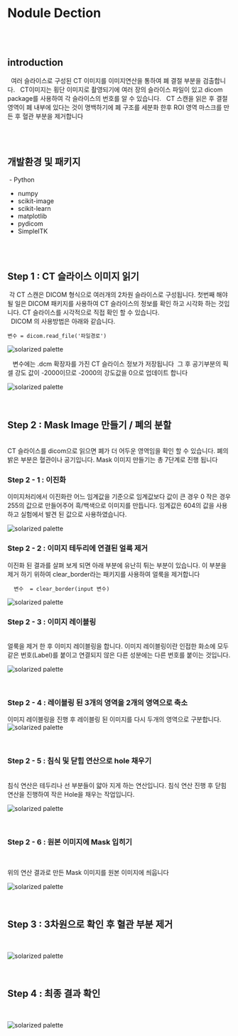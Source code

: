 #  Nodule Dection 


<br><br>



## introduction
  
   여러 슬라이스로 구성된 CT 이미지를 이미지연산을 통하여 폐 결절 부분을 검출합니다. 
   CT이미지는 횡단 이미지로 촬영되기에 여러 장의 슬라이스 파일이 있고 dicom package를 사용하여 각 슬라이스의 번호를 알 수 있습니다.
   CT 스캔을 읽은 후 결절 영역이 폐 내부에 있다는 것이 명백하기에 폐 구조를 세분화 한후 ROI 영역 마스크를 만든 후 혈관 부분을 제거합니다
   
   
   <br><br>



## 개발환경 및 패키지

  - Python
  - numpy
  - scikit-image
  - scikit-learn
  - matplotlib
  - pydicom
  - SimpleITK
  
  
 <br><br>
  

## Step 1 : CT 슬라이스 이미지 읽기 


  
  각 CT 스캔은 DICOM 형식으로 여러개의 2차원 슬라이스로 구성됩니다.
  첫번째 해야 될 일은 DICOM 패키지를 사용하여 CT 슬라이스의 정보를 확인 하고 시각화 하는 것입니다.
  CT 슬라이스를 시각적으로 직접 확인 할 수 있습니다.  
  
  DICOM 의 사용방법은 아래와 같습니다.

    변수 = dicom.read_file('파일경로')
    
 
![solarized palette](https://github.com/rkadbwkd/rkadbwkd_detect/blob/master/CT_Slice_Image.PNG)







  
  변수에는 .dcm 확장자를 가진 CT 슬라이스 정보가 저장됩니다
  그 후 공기부분의 픽셀 강도 값이 -2000이므로 -2000의 강도값을 0으로 업데이트 합니다
  

![solarized palette](https://github.com/rkadbwkd/rkadbwkd_detect/blob/master/Binary.PNG)
  
  
<br>
  
## Step 2 : Mask Image 만들기 / 폐의 분할
<br>
  CT 슬라이스를 dicom으로 읽으면 폐가 더 어두운 영역임을 확인 할 수 있습니다.
  폐의 밝은 부분은 혈관이나 공기입니다. Mask 이미지 만들기는 총 7단계로 진행 됩니다



### Step 2 - 1 : 이진화


  이미지처리에서 이진화란 어느 임계값을 기준으로 임계값보다 값이 큰 경우 0
  작은 경우 255의 값으로 만들어주어 흑/백색으로 이미지를 만듭니다.
  임계값은 604의 값을 사용하고 실험에서 발견 된 값으로 사용하였습니다.
  
  
![solarized palette](https://github.com/rkadbwkd/rkadbwkd_detect/blob/master/Binary.PNG)


### Step 2 - 2 : 이미지 테두리에 연결된 얼룩 제거

이진화 된 결과를 살펴 보게 되면 아래 부분에 유난히 튀는 부분이 있습니다.
이 부분을 제거 하기 위하여 clear_border라는 패키지를 사용하여 얼룩을 제거합니다




	  변수  = clear_border(input 변수)
	  
![solarized palette](https://github.com/rkadbwkd/rkadbwkd_detect/blob/master/border.PNG)


### Step 2 - 3 : 이미지 레이블링
<br>
얼룩을 제거 한 후 이미지 레이블링을 합니다. 
이미지 레이블링이란 인접한 화소에 모두 같은 번호(Label)를 붙이고 연결되지 않은 다른 성분에는 다른 번호를 붙이는 것입니다.

![solarized palette](https://github.com/rkadbwkd/rkadbwkd_detect/blob/master/labeling.PNG)


<br>

### Step 2 - 4 : 레이블링 된 3개의 영역을 2개의 영역으로 축소

이미지 레이블링을 진행 후 레이블링 된 이미지를 다시 두개의 영역으로 구분합니다.
![solarized palette](https://github.com/rkadbwkd/rkadbwkd_detect/blob/master/division.PNG)

<br>



### Step 2 - 5 : 침식 및 닫힘 연산으로 hole 채우기

<br>
침식 연산은 테두리나 선 부분들이 얇아 지게 하는 연산입니다.
침식 연산 진행 후 닫힘 연산을 진행하여 작은 Hole을 채우는 작업입니다.

![solarized palette](https://github.com/rkadbwkd/rkadbwkd_detect/blob/master/hole.PNG)


<br>

### Step 2 - 6 :  원본 이미지에 Mask 입히기

<br>

위의 연산 결과로 만든 Mask 이미지를 원본 이미지에 씌웁니다


![solarized palette](https://github.com/rkadbwkd/rkadbwkd_detect/blob/master/superimpose.PNG)

<br>

## Step 3 : 3차원으로 확인 후 혈관 부분 제거
<br>

![solarized palette](https://github.com/rkadbwkd/rkadbwkd_detect/blob/master/vowel.PNG)



<br>

## Step 4 : 최종 결과 확인

<br>

![solarized palette](https://github.com/rkadbwkd/rkadbwkd_detect/blob/master/result.PNG)


<br>
















  
  

  







